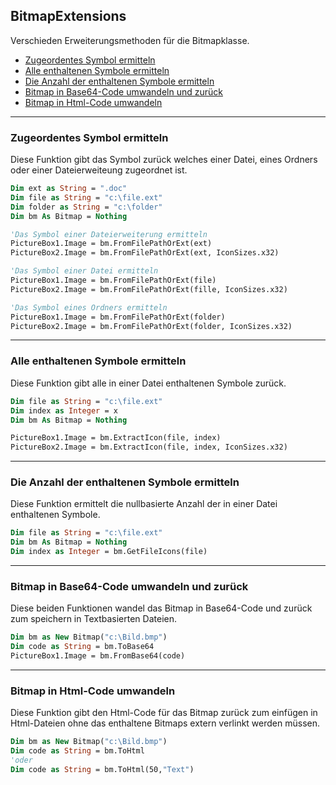 ## BitmapExtensions

Verschieden Erweiterungsmethoden für die Bitmapklasse.

-  [Zugeordentes Symbol ermitteln](BitmapExtensions.md#Zugeordentes-Symbol-ermitteln)
-  [Alle enthaltenen Symbole ermitteln](BitmapExtensions.md#Alle-enthaltenen-Symbole-ermitteln)
-  [Die Anzahl der enthaltenen Symbole ermitteln](BitmapExtensions.md#Die-Anzahl-der-enthaltenen-Symbole-ermitteln)
-  [Bitmap in Base64-Code umwandeln und zurück](BitmapExtensions.md#Bitmap-in-Base64-Code-umwandeln-und-zurück)
-  [Bitmap in Html-Code umwandeln](BitmapExtensions.md#Bitmap-in-Html-Code-umwandeln)


---


###  Zugeordentes Symbol ermitteln


Diese Funktion gibt das Symbol zurück welches einer Datei, eines Ordners oder einer Dateierweiteung zugeordnet ist.

```vb
Dim ext as String = ".doc"
Dim file as String = "c:\file.ext"
Dim folder as String = "c:\folder"
Dim bm As Bitmap = Nothing

'Das Symbol einer Dateierweiterung ermitteln
PictureBox1.Image = bm.FromFilePathOrExt(ext)
PictureBox2.Image = bm.FromFilePathOrExt(ext, IconSizes.x32)

'Das Symbol einer Datei ermitteln
PictureBox1.Image = bm.FromFilePathOrExt(file)
PictureBox2.Image = bm.FromFilePathOrExt(fille, IconSizes.x32)

'Das Symbol eines Ordners ermitteln
PictureBox1.Image = bm.FromFilePathOrExt(folder)
PictureBox2.Image = bm.FromFilePathOrExt(folder, IconSizes.x32)
```


---


### Alle enthaltenen Symbole ermitteln

Diese Funktion gibt alle in einer Datei enthaltenen Symbole zurück.

```vb
Dim file as String = "c:\file.ext"
Dim index as Integer = x
Dim bm As Bitmap = Nothing

PictureBox1.Image = bm.ExtractIcon(file, index)
PictureBox2.Image = bm.ExtractIcon(file, index, IconSizes.x32)
```

---


### Die Anzahl der enthaltenen Symbole ermitteln

Diese Funktion ermittelt die nullbasierte Anzahl der in einer Datei enthaltenen Symbole.

```vb
Dim file as String = "c:\file.ext"
Dim bm As Bitmap = Nothing
Dim index as Integer = bm.GetFileIcons(file)
```

---

### Bitmap in Base64-Code umwandeln und zurück

Diese beiden Funktionen wandel das Bitmap in Base64-Code und zurück zum speichern in Textbasierten Dateien.

```vb
Dim bm as New Bitmap("c:\Bild.bmp")
Dim code as String = bm.ToBase64
PictureBox1.Image = bm.FromBase64(code)
```


---


### Bitmap in Html-Code umwandeln

Diese Funktion gibt den Html-Code für das Bitmap zurück zum einfügen in Html-Dateien 
ohne das enthaltene Bitmaps extern verlinkt werden müssen.

```vb
Dim bm as New Bitmap("c:\Bild.bmp")
Dim code as String = bm.ToHtml
'oder
Dim code as String = bm.ToHtml(50,"Text")
```
